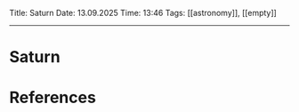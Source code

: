 Title: Saturn
Date: 13.09.2025
Time: 13:46
Tags: [[astronomy]], [[empty]]

---
# Saturn



# References